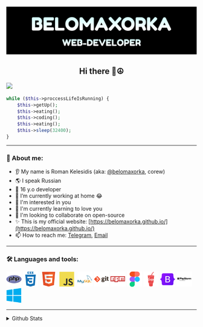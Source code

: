 ![Belomaxorka](profile-cover.png)

<h2 align="center" dir="auto">Hi there 👋☮</h2>

![](https://komarev.com/ghpvc/?username=belomaxorka&style=for-the-badge)

```php
while ($this->proccessLifeIsRunning) {
    $this->getUp();
    $this->eating();
    $this->coding();
    $this->eating();
    $this->sleep(32400);
}
```

<hr>

### 🧒 About me:
* 👂 My name is Roman Kelesidis (aka: [@belomaxorka](https://github.com/belomaxorka), corew)
* 🌎 I speak Russian
* 🎉 16 y.o developer
* 🔭 I’m currently working at home 😂
* 👀 I'm interested in you
* 🌱 I'm currently learning to love you
* 💞️ I'm looking to collaborate on open-source
* ✨ This is my official website: [https://belomaxorka.github.io/](https://belomaxorka.github.io/)
* 📫 How to reach me: [Telegram](https://t.me/belomaxorka), [Email](mailto:roman25052006.kelesh@gmail.com)

<hr>

### 🛠 Languages and tools:

<div>
  <img src="https://github.com/devicons/devicon/blob/master/icons/php/php-original.svg" title="PHP" alt="PHP" width="40" height="40"/>
  <img src="https://github.com/devicons/devicon/blob/master/icons/css3/css3-plain-wordmark.svg" title="CSS3" alt="CSS" width="40" height="40"/>&nbsp;
  <img src="https://github.com/devicons/devicon/blob/master/icons/html5/html5-original.svg" title="HTML5" alt="HTML" width="40" height="40"/>&nbsp;
  <img src="https://github.com/devicons/devicon/blob/master/icons/javascript/javascript-original.svg" title="JavaScript" alt="JavaScript" width="40" height="40"/>&nbsp;
  <img src="https://github.com/devicons/devicon/blob/master/icons/mysql/mysql-original-wordmark.svg" title="MySQL" alt="MySQL" width="40" height="40"/>
  <img src="https://github.com/devicons/devicon/blob/master/icons/git/git-original-wordmark.svg" title="Git" alt="Git" width="40" height="40"/>
  <img src="https://github.com/devicons/devicon/blob/master/icons/npm/npm-original-wordmark.svg" title="npm" alt="npm" width="40" height="40"/>
  <img src="https://github.com/devicons/devicon/blob/master/icons/figma/figma-original.svg" title="Figma" alt="Figma" width="40" height="40"/>
  <img src="https://github.com/devicons/devicon/blob/master/icons/gulp/gulp-plain.svg" title="Gulp" alt="Gulp" width="40" height="40"/>
  <img src="https://github.com/devicons/devicon/blob/master/icons/bootstrap/bootstrap-original.svg" title="Bootstrap" alt="Bootstrap" width="40" height="40"/>
  <img src="https://github.com/devicons/devicon/blob/master/icons/phpstorm/phpstorm-plain-wordmark.svg" title="PHPStorm" alt="PHPStorm" width="40" height="40"/>
  <img src="https://github.com/devicons/devicon/blob/master/icons/windows8/windows8-original.svg" title="Windows" alt="Windows" width="40" height="40"/>
</div>

<hr>

<details>
  <summary>Github Stats</summary><br/>
  
  <div id="stat" align="center">
  <a href="https://github.com/anuraghazra/github-readme-stats">
    <img width="412.5" src="https://github-readme-stats.vercel.app/api?username=belomaxorka&theme=tokyonight&hide_border=true&include_all_commits=true&show_icons=false&count_private=true">
  </a>

  <a href="https://github.com/anuraghazra/github-readme-stats">
    <img width="412.5" src="https://github-readme-streak-stats.herokuapp.com/?user=belomaxorka&theme=tokyonight&hide_border=true">
  </a>

  <a href="https://github.com/anuraghazra/github-readme-stats">
    <img width="412.5" src="https://github-readme-stats.vercel.app/api/top-langs/?username=belomaxorka&layout=compact&theme=tokyonight&langs_count=10&hide_border=true&include_all_commits=true&card_width=320&hide=jupyter%20notebook,markdown,svg">
  </a>
  
  [![Ashutosh's github activity graph](https://github-readme-activity-graph.cyclic.app/graph?username=belomaxorka&theme=github-compact)](https://github.com/ashutosh00710/github-readme-activity-graph)
  </div>
</details>
